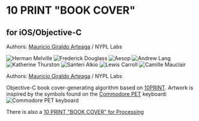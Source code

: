 # 10 PRINT "BOOK COVER"
## for iOS/Objective-C

Authors: [Mauricio Giraldo Arteaga] / NYPL Labs

![Herman Melville](https://github.com/mgiraldo/tenprintcover-ios/raw/master/example/example1.png)
![Frederick Douglass](https://github.com/mgiraldo/tenprintcover-ios/raw/master/example/example2.png)
![Aesop](https://github.com/mgiraldo/tenprintcover-ios/raw/master/example/example3.png)
![Andrew Lang](https://github.com/mgiraldo/tenprintcover-ios/raw/master/example/example4.png)
![Katherine Thurston](https://github.com/mgiraldo/tenprintcover-ios/raw/master/example/example5.png)
![Santeri Alkio](https://github.com/mgiraldo/tenprintcover-ios/raw/master/example/example6.png)
![Lewis Carroll](https://github.com/mgiraldo/tenprintcover-ios/raw/master/example/example7.png)
![Camille Mauclair](https://github.com/mgiraldo/tenprintcover-ios/raw/master/example/example8.png)

Authors: [Mauricio Giraldo Arteaga] / NYPL Labs

Objective-C book cover-generating algorithm based on [10PRINT](http://10print.org/). Artwork is inspired by the symbols found on the [Commodore PET](https://en.wikipedia.org/wiki/Commodore_PET) keyboard: ![Commodore PET keyboard](https://upload.wikimedia.org/wikipedia/commons/thumb/5/5d/PET_2001_Series-IMG_1724.JPG/1280px-PET_2001_Series-IMG_1724.JPG)

There is also a [10 PRINT "BOOK COVER" for Processing]

[Mauricio Giraldo Arteaga]: https://twitter.com/mgiraldo
[10 PRINT "BOOK COVER" for Processing]: https://github.com/mgiraldo/tenprintcover-p5
